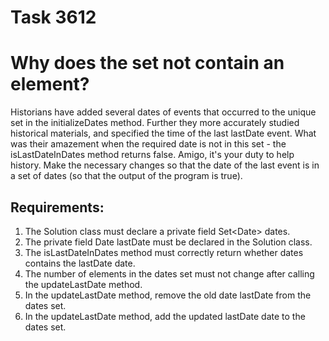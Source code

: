# Task 3612
# Why does the set not contain an element?

Historians have added several dates of events that occurred to the unique set in the initializeDates method. Further
they more accurately studied historical materials, and specified the time of the last lastDate event. What was their
amazement when the required date is not in this set - the isLastDateInDates method returns
false.
Amigo, it's your duty to help history. Make the necessary changes so that the date of the last event is in
a set of dates (so that the output of the program is true).


## Requirements:
1. The Solution class must declare a private field Set&lt;Date&gt; dates.
2. The private field Date lastDate must be declared in the Solution class.
3. The isLastDateInDates method must correctly return whether dates contains the lastDate date.
4. The number of elements in the dates set must not change after calling the updateLastDate method.
5. In the updateLastDate method, remove the old date lastDate from the dates set.
6. In the updateLastDate method, add the updated lastDate date to the dates set.